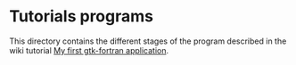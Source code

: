 # Tutorials programs

This directory contains the different stages of the program described in the wiki tutorial [My first gtk-fortran application](https://github.com/vmagnin/gtk-fortran/wiki/Tutorial-1).

